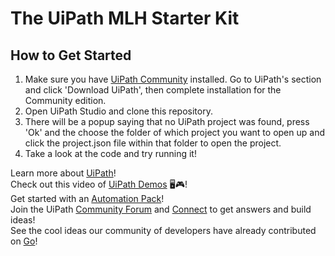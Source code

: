# The UiPath MLH Starter Kit

## How to Get Started
1. Make sure you have [UiPath Community](https://hack.mlh.io/learn/) installed. Go to UiPath's section and click 'Download UiPath', then complete installation for the Community edition.
2. Open UiPath Studio and clone this repository.
3. There will be a popup saying that no UiPath project was found, press 'Ok' and the choose the folder of which project you want to open up and click the project.json file within that folder to open the project.
4. Take a look at the code and try running it!

Learn more about [UiPath](https://hack.mlh.io/software/)!\
Check out this video of [UiPath Demos](https://www.youtube.com/embed/opsQzf4IcSw?start=62) 🖥🎮!\
Get started with an [Automation Pack](https://hack.mlh.io/learn/)!\
Join the UiPath [Community Forum](https://forum.uipath.com/) and [Connect](https://connect.uipath.com/) to get answers and build ideas!\
See the cool ideas our community of developers have already contributed on [Go](https://go.uipath.com/)!
